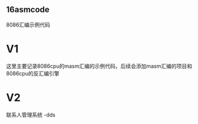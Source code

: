 ## 16asmcode
8086汇编示例代码
# V1
这里主要记录8086cpu的masm汇编的示例代码，后续会添加masm汇编的项目和8086cpu的反汇编引擎

# V2
联系人管理系统
-dds
